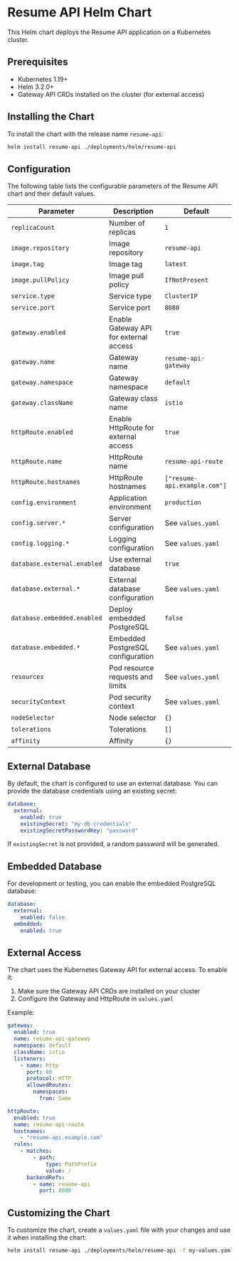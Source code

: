 # Resume API Helm Chart

This Helm chart deploys the Resume API application on a Kubernetes cluster.

## Prerequisites

- Kubernetes 1.19+
- Helm 3.2.0+
- Gateway API CRDs installed on the cluster (for external access)

## Installing the Chart

To install the chart with the release name `resume-api`:

```bash
helm install resume-api ./deployments/helm/resume-api
```

## Configuration

The following table lists the configurable parameters of the Resume API chart and their default values.

| Parameter | Description | Default |
|-----------|-------------|---------|
| `replicaCount` | Number of replicas | `1` |
| `image.repository` | Image repository | `resume-api` |
| `image.tag` | Image tag | `latest` |
| `image.pullPolicy` | Image pull policy | `IfNotPresent` |
| `service.type` | Service type | `ClusterIP` |
| `service.port` | Service port | `8080` |
| `gateway.enabled` | Enable Gateway API for external access | `true` |
| `gateway.name` | Gateway name | `resume-api-gateway` |
| `gateway.namespace` | Gateway namespace | `default` |
| `gateway.className` | Gateway class name | `istio` |
| `httpRoute.enabled` | Enable HttpRoute for external access | `true` |
| `httpRoute.name` | HttpRoute name | `resume-api-route` |
| `httpRoute.hostnames` | HttpRoute hostnames | `["resume-api.example.com"]` |
| `config.environment` | Application environment | `production` |
| `config.server.*` | Server configuration | See `values.yaml` |
| `config.logging.*` | Logging configuration | See `values.yaml` |
| `database.external.enabled` | Use external database | `true` |
| `database.external.*` | External database configuration | See `values.yaml` |
| `database.embedded.enabled` | Deploy embedded PostgreSQL | `false` |
| `database.embedded.*` | Embedded PostgreSQL configuration | See `values.yaml` |
| `resources` | Pod resource requests and limits | See `values.yaml` |
| `securityContext` | Pod security context | See `values.yaml` |
| `nodeSelector` | Node selector | `{}` |
| `tolerations` | Tolerations | `[]` |
| `affinity` | Affinity | `{}` |

## External Database

By default, the chart is configured to use an external database. You can provide the database credentials using an existing secret:

```yaml
database:
  external:
    enabled: true
    existingSecret: "my-db-credentials"
    existingSecretPasswordKey: "password"
```

If `existingSecret` is not provided, a random password will be generated.

## Embedded Database

For development or testing, you can enable the embedded PostgreSQL database:

```yaml
database:
  external:
    enabled: false
  embedded:
    enabled: true
```

## External Access

The chart uses the Kubernetes Gateway API for external access. To enable it:

1. Make sure the Gateway API CRDs are installed on your cluster
2. Configure the Gateway and HttpRoute in `values.yaml`

Example:

```yaml
gateway:
  enabled: true
  name: resume-api-gateway
  namespace: default
  className: istio
  listeners:
    - name: http
      port: 80
      protocol: HTTP
      allowedRoutes:
        namespaces:
          from: Same

httpRoute:
  enabled: true
  name: resume-api-route
  hostnames:
    - "resume-api.example.com"
  rules:
    - matches:
        - path:
            type: PathPrefix
            value: /
      backendRefs:
        - name: resume-api
          port: 8080
```

## Customizing the Chart

To customize the chart, create a `values.yaml` file with your changes and use it when installing the chart:

```bash
helm install resume-api ./deployments/helm/resume-api -f my-values.yaml
```